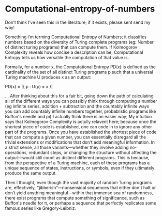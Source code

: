 # Computational-entropy-of-numbers

Don't think I've seen this in the literature; if it exists, please sent send my way!

Something i'm terming Computational Entropy of Numbers; it classifies numbers based on the diversity of Turing complete programs (eg: Number of distinct turing programs) that can compute them. If Kolmogorov Complexity reveals how concise a description can be, Computational Entropy tells us how versatile the computation of that value is.

Formally, for a number x, the Computational Entropy PD(x) is defined as the cardinality of the set of all distinct Turing programs p such that a universal Turing machine U produces x as an output:

PD(x) = |{ p : U(p) = x }|


... After thinking about this for a fair bit, going down the path of calculating all of the different ways you can possibly think through computing a number (eg infinite series, addition + subtraction and the countably infinite ways you can add countably infinite numbers together, probablistic programs like Buffon's needle and pi) I actually think there is an easier way; My intuition says that Kolmogorov Complexity is actully relavent here; because once the shortest piece of code is established, one can code in to ignore any other part of the programs. Once you have established the shortest piece of code that can compute a given number, you can essentially disregard all the trivial extensions or modifications that don't add meaningful information. In a strict sense, all those variants—whether they involve adding no-operations, redundant steps, or changing the structure without affecting the output—would still count as distinct different programs. This is because, from the perspective of a Turing machine, each of these programs has a unique sequence of states, instructions, or symbols, even if they ultimately produce the same output.

Then I thought, even though the vast majority of random Turing programs are, effectively, "jibberish"—nonsensical sequences that either don't halt or don't yield anything meaningful—within that immense sea of randomness, there exist programs that compute something of significance, such as Buffon's needle for π, or perhaps a sequence that perfectly replicates some famous series like Gregory-Leibniz.  
